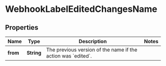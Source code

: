 

# WebhookLabelEditedChangesName


## Properties

| Name | Type | Description | Notes |
|------------ | ------------- | ------------- | -------------|
|**from** | **String** | The previous version of the name if the action was &#x60;edited&#x60;. |  |



